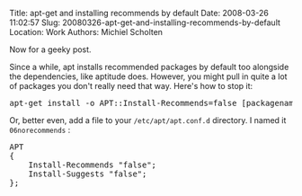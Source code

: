 Title: apt-get and installing recommends by default
Date: 2008-03-26 11:02:57
Slug: 20080326-apt-get-and-installing-recommends-by-default
Location: Work
Authors: Michiel Scholten

<p>Now for a geeky post.</p>

<p>Since a while, apt installs recommended packages by default too alongside the dependencies, like aptitude does. However, you might pull in quite a lot of packages you don't really need that way. Here's how to stop it:</p>

<pre>apt-get install -o APT::Install-Recommends=false [packagename you want to install]</pre>

<p>Or, better even, add a file to your <code>/etc/apt/apt.conf.d</code> directory. I named it <code>06norecommends</code> :</p>

<pre>
APT
{
	Install-Recommends "false";
	Install-Suggests "false";
};
</pre>